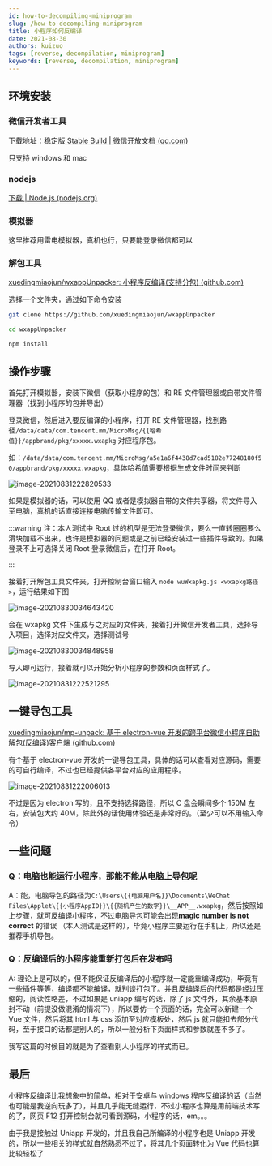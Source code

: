 ```yaml
---
id: how-to-decompiling-miniprogram
slug: /how-to-decompiling-miniprogram
title: 小程序如何反编译
date: 2021-08-30
authors: kuizuo
tags: [reverse, decompilation, miniprogram]
keywords: [reverse, decompilation, miniprogram]
---
```


<!-- truncate -->

## 环境安装

### 微信开发者工具

下载地址：[稳定版 Stable Build | 微信开放文档 (qq.com)](https://developers.weixin.qq.com/miniprogram/dev/devtools/download.html)

只支持 windows 和 mac

### nodejs

[下载 | Node.js (nodejs.org)](https://nodejs.org/zh-cn/download/)

### 模拟器

这里推荐用雷电模拟器，真机也行，只要能登录微信都可以

### 解包工具

[xuedingmiaojun/wxappUnpacker: 小程序反编译(支持分包) (github.com)](https://github.com/xuedingmiaojun/wxappUnpacker)

选择一个文件夹，通过如下命令安装

```sh
git clone https://github.com/xuedingmiaojun/wxappUnpacker

cd wxappUnpacker

npm install
```

## 操作步骤

首先打开模拟器，安装下微信（获取小程序的包）和 RE 文件管理器或自带文件管理器（找到小程序的包并导出）

登录微信，然后进入要反编译的小程序，打开 RE 文件管理器，找到路径`/data/data/com.tencent.mm/MicroMsg/{{哈希值}}/appbrand/pkg/xxxxx.wxapkg` 对应程序包。

如：`/data/data/com.tencent.mm/MicroMsg/a5e1a6f4438d7cad5182e77248180f50/appbrand/pkg/xxxxx.wxapkg`，具体哈希值需要根据生成文件时间来判断

![image-20210831222820533](https://img.kuizuo.cn/image-20210831222820533.png)

如果是模拟器的话，可以使用 QQ 或者是模拟器自带的文件共享器，将文件导入至电脑，真机的话直接连接电脑传输文件即可。

:::warning 注：本人测试中 Root 过的机型是无法登录微信，要么一直转圈圈要么滑块加载不出来，也许是模拟器的问题或是之前已经安装过一些插件导致的。如果登录不上可选择关闭 Root 登录微信后，在打开 Root。

:::

接着打开解包工具文件夹，打开控制台窗口输入 `node wuWxapkg.js <wxapkg路径>`，运行结果如下图

![image-20210830034643420](https://img.kuizuo.cn/image-20210830034643420.png)

会在 wxapkg 文件下生成与之对应的文件夹，接着打开微信开发者工具，选择导入项目，选择对应文件夹，选择测试号

![image-20210830034848958](https://img.kuizuo.cn/image-20210830034848958.png)

导入即可运行，接着就可以开始分析小程序的参数和页面样式了。

![image-20210831222521295](https://img.kuizuo.cn/image-20210831222521295.png)

## 一键导包工具

[xuedingmiaojun/mp-unpack: 基于 electron-vue 开发的跨平台微信小程序自助解包(反编译)客户端 (github.com)](https://github.com/xuedingmiaojun/mp-unpack)

有个基于 electron-vue 开发的一键导包工具，具体的话可以查看对应源码，需要的可自行编译，不过也已经提供各平台对应的应用程序。

![image-20210831222006013](https://img.kuizuo.cn/image-20210831222006013.png)

不过是因为 electron 写的，且不支持选择路径，所以 C 盘会瞬间多个 150M 左右，安装包大约 40M，除此外的话使用体验还是非常好的。（至少可以不用输入命令）

## 一些问题

### Q：电脑也能运行小程序，那能不能从电脑上导包呢

A：能，电脑导包的路径为`C:\Users\{{电脑用户名}}\Documents\WeChat Files\Applet\{{小程序AppID}}\{{随机产生的数字}}\__APP__.wxapkg`，然后按照如上步骤，就可反编译小程序，不过电脑导包可能会出现**magic number is not correct** 的错误 （本人测试是这样的），毕竟小程序主要运行在手机上，所以还是推荐手机导包。

### Q：反编译后的小程序能重新打包后在发布吗

A: 理论上是可以的，但不能保证反编译后的小程序就一定能重编译成功，毕竟有一些插件等等，编译都不能编译，就别谈打包了。并且反编译后的代码都是经过压缩的，阅读性略差，不过如果是 uniapp 编写的话，除了 js 文件外，其余基本原封不动（前提没做混淆的情况下），所以要仿一个页面的话，完全可以新建一个 Vue 文件，然后将其 html 与 css 添加至对应模板处，然后 js 就只能扣去部分代码，至于接口的话都是别人的，所以一般分析下页面样式和参数就差不多了。

我写这篇的时候目的就是为了查看别人小程序的样式而已。

## 最后

小程序反编译比我想象中的简单，相对于安卓与 windows 程序反编译的话（当然也可能是我逆向玩多了），并且几乎能无缝运行，不过小程序也算是用前端技术写的了，网页 F12 打开控制台就可看到源码，小程序的话，em。。。

由于我是接触过 Uniapp 开发的，并且我自己所编译的小程序也是 Uniapp 开发的，所以一些相关的样式就自然熟悉不过了，将其几个页面转化为 Vue 代码也算比较轻松了

